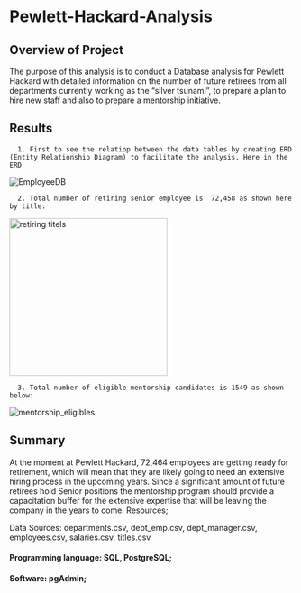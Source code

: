 # Pewlett-Hackard-Analysis

## Overview of Project

The purpose of this analysis is to conduct a Database analysis for Pewlett Hackard with detailed information on the number of future retirees from all departments currently working as the “silver tsunami”, to prepare a plan to hire new staff and also to prepare a mentorship initiative.

## Results

      1. First to see the relatiop between the data tables by creating ERD (Entity Relationship Diagram) to facilitate the analysis. Here in the ERD

![EmployeeDB](https://user-images.githubusercontent.com/65901034/180116193-ab3f83d0-1396-437c-91da-cfff4aebb42f.png)

      2. Total number of retiring senior employee is  72,458 as shown here by title:

<img width="280" alt="retiring titels" src="https://user-images.githubusercontent.com/65901034/180568443-f34f99cf-f797-4281-ab46-4a8087561c1c.png">

      3. Total number of eligible mentorship candidates is 1549 as shown below:

![mentorship_eligibles](https://user-images.githubusercontent.com/65901034/180118514-79c998aa-935c-4d8e-86ef-29ec9be81df3.png) 

## Summary

At the moment at Pewlett Hackard, 72,464 employees are getting ready for retirement, which will mean that they are likely going to need an extensive hiring process in the upcoming years. Since a significant amount of future retirees hold Senior positions the mentorship program should provide a capacitation buffer for the extensive expertise that will be leaving the company in the years to come. 
Resources;

Data Sources: departments.csv, dept_emp.csv, dept_manager.csv, employees.csv, salaries.csv, titles.csv

#### Programming language: SQL, PostgreSQL; 
#### Software: pgAdmin;
